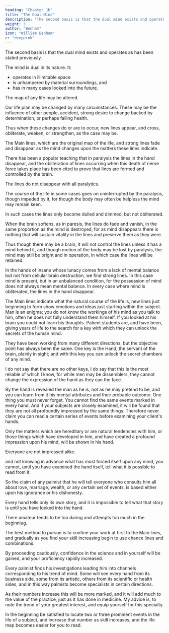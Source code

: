 ```yaml
---
heading: "Chapter 1b"
title: "The Dual Mind"
description: "The second basis is that the dual mind exists and operates as has been stated previously."
weight: 3
author: "Benham"
icon: "William Benham"
c: "deeppink"
---
```




The second basis is that the dual mind exists and operates as has been stated previously.

The mind is dual in its nature. It:
- operates in illimitable space
- is unhampered by material surroundings, and
- has in many cases looked into the future. 

The map of any life may be altered. 

Our life plan may be changed by many circumstances. These may be the influence of other people, accident, strong desire to change backed by determination, or perhaps failing health. 

Thus when these changes do or are to occur, new lines appear, and cross, obliterate, weaken, or strengthen, as the case may be. 

The Main lines, which are the original map of the life, and strong lines fade and disappear as the mind changes upon the matters these lines indicate. 

There has been a popular teaching that in paralysis the lines in the hand disappear, and the obliteration of lines occurring when this death of nerve force takes place has been cited to prove that lines are formed and controlled by the brain. 

The lines do not disappear with all paralytics. 

The course of the life in some cases goes on uninterrupted by the paralysis, though impeded by it, for though the body may often be helpless the mind may remain keen.

In such cases the lines only become dulled and dimmed, but not obliterated. 

When the brain softens, as in paresis, the lines do fade and vanish, in the same proportion as the mind is destroyed, for as mind disappears there is nothing that will sustain vitality in the lines and preserve them as they were. 

Thus though there may be a brain, it will not control the lines unless it has a mind behind it, and though motion of the body may be lost by paralysis, the mind may still be bright and in operation, in which case the lines will be retained. 

In the hands of insane whose lunacy comes from a lack of mental balance but not from cellular brain destruction, we find strong lines. In this case mind is present, but in an unbalanced condition, for the possession of mind does not always mean mental balance. In every case where mind is obliterated, the lines in the hand disappear.

The Main lines indicate what the natural course of the life is, new lines just beginning to form show emotions and ideas just starting within the subject. Man is an enigma; you do not know the workings of his mind as you talk to him, often he does not fully understand them himself. If you looked at his brain you could not learn his thoughts. Patient students are, and have been, giving years of life to the search for a key with which they can unlock the secrets of the human mind. 

They have been working from many different directions, but the objective point has always been the same. One key is the Hand, the servant of the brain, plainly in sight; and with this key you can unlock the secret chambers of any mind.

I do not say that there are no other keys, I do say that this is the most reliable of which I know, for while men may be dissemblers, they cannot change the expression of the hand as they can the face. 

By the hand is revealed the man as he is, not as he may pretend to be, and you can learn from it his mental attributes and their probable outcome. One thing you must never forget. You cannot find the same events marked in every hand. And if your subjects are closely examined, it will be found that they are not all profoundly impressed by the same things. Therefore never claim you can read a certain series of events before examining your client's hands. 

Only the matters which are hereditary or are natural tendencies with him, or those things which have developed in him, and have created a profound impression upon his mind, will be shown in his hand. 

Everyone are not impressed alike.

and not knowing in advance what has most forced itself upon any mind, you cannot, until you have examined the hand itself, tell what it is possible to read from it.

So the claim of any palmist that he will tell everyone who consults him all about love, marriage, wealth, or any certain set of events, is based either upon his ignorance or his dishonesty. 

Every hand tells only its own story, and it is impossible to tell what that story is until you have looked into the hand. 

<!-- Reading from lines is the delicate part of Palmistry. It is where consummate skill is required, and where an absolute mastery of the science is needed.  -->

There amateur tends to be too daring and attempts too much in the beginniug. 

The best method to pursue is to confine your work at first to the Main lines, and gradually as you find your skill increasing begin to use chance lines and combinations. 

By proceeding cautiously, confidence in the science and in yourself will be gained, and your proficiency rapidly increased. 

Every palmist finds his investigations leading him into channels corresponding to his trend of mind. Some will see every hand from its business side, some from its artistic, others from its scientific or health sides, and in this way palmists become specialists in certain directions. 

As their numbers increase this will be more marked, and it will add much to the value of the practice, just as it has done in medicine. My advice is, to note the trend of your greatest interest, and equip yourself for this specialty. 

In the beginning be satisfied to locate two or three prominent events in the life of a subject, and increase that number as skill increases, and the life map becomes easier for you to read.